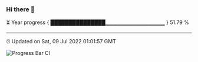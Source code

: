 ### Hi there 👋

⏳ Year progress { ███████████████▁▁▁▁▁▁▁▁▁▁▁▁▁▁▁ } 51.79 %

---

⏰ Updated on Sat, 09 Jul 2022 01:01:57 GMT

![Progress Bar CI](https://github.com/liununu/liununu/workflows/Progress%20Bar%20CI/badge.svg)
